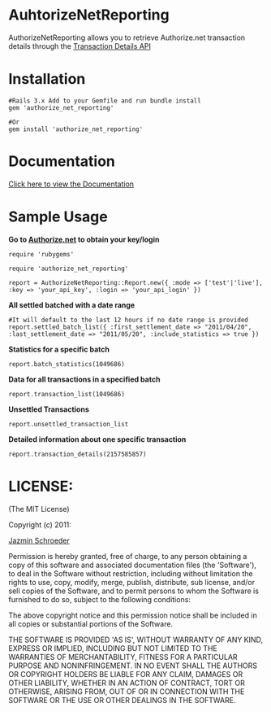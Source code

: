 # AuhtorizeNetReporting

AuthorizeNetReporting allows you to retrieve Authorize.net transaction details through the [Transaction Details API](http://developer.authorize.net/api/transaction_details/)

# Installation
    #Rails 3.x Add to your Gemfile and run bundle install
    gem 'authorize_net_reporting'
    
    #Or
    gem install 'authorize_net_reporting'

# Documentation
[Click here to view the Documentation](http://rubydoc.info/github/jazminschroeder/authorize_net_reporting/master/frames/)

# Sample Usage
**Go to [Authorize.net](http://authorize.net) to obtain your key/login**


    require 'rubygems'

    require 'authorize_net_reporting'

    report = AuthorizeNetReporting::Report.new({ :mode => ['test'|'live'], :key => 'your_api_key', :login => 'your_api_login' })  


**All settled batched with a date range**


    #It will default to the last 12 hours if no date range is provided
    report.settled_batch_list({ :first_settlement_date => "2011/04/20", :last_settlement_date => "2011/05/20", :include_statistics => true })


**Statistics for a specific batch**


    report.batch_statistics(1049686)


**Data for all transactions in a specified batch**


    report.transaction_list(1049686)


**Unsettled Transactions**


    report.unsettled_transaction_list


**Detailed information about one specific transaction**


    report.transaction_details(2157585857)

  
# LICENSE:

(The MIT License)

Copyright (c) 2011:

[Jazmin Schroeder](http://jazminschroeder.com)

Permission is hereby granted, free of charge, to any person obtaining
a copy of this software and associated documentation files (the
'Software'), to deal in the Software without restriction, including
without limitation the rights to use, copy, modify, merge, publish,
distribute, sub license, and/or sell copies of the Software, and to
permit persons to whom the Software is furnished to do so, subject to
the following conditions:

The above copyright notice and this permission notice shall be
included in all copies or substantial portions of the Software.

THE SOFTWARE IS PROVIDED 'AS IS', WITHOUT WARRANTY OF ANY KIND,
EXPRESS OR IMPLIED, INCLUDING BUT NOT LIMITED TO THE WARRANTIES OF
MERCHANTABILITY, FITNESS FOR A PARTICULAR PURPOSE AND NONINFRINGEMENT.
IN NO EVENT SHALL THE AUTHORS OR COPYRIGHT HOLDERS BE LIABLE FOR ANY
CLAIM, DAMAGES OR OTHER LIABILITY, WHETHER IN AN ACTION OF CONTRACT,
TORT OR OTHERWISE, ARISING FROM, OUT OF OR IN CONNECTION WITH THE
SOFTWARE OR THE USE OR OTHER DEALINGS IN THE SOFTWARE.
